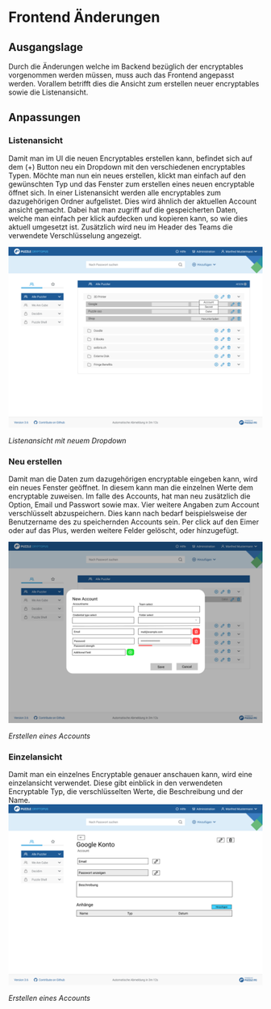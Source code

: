 # Frontend Änderungen

## Ausgangslage
Durch die Änderungen welche im Backend bezüglich der encryptables vorgenommen werden müssen, muss auch das Frontend angepasst werden. Vorallem betrifft dies die Ansicht zum erstellen neuer encryptables sowie die Listenansicht.

## Anpassungen

### Listenansicht
Damit man im UI die neuen Encryptables erstellen kann, befindet sich auf dem (+) Button neu ein Dropdown mit den verschiedenen encryptables Typen. Möchte man nun ein neues erstellen, klickt man einfach auf den gewünschten Typ und das Fenster zum erstellen eines neuen encryptable öffnet sich. In einer Listenansicht werden alle encryptables zum dazugehörigen Ordner aufgelistet. Dies wird ähnlich der aktuellen Account ansicht gemacht. Dabei hat man zugriff auf die gespeicherten Daten, welche man einfach per klick aufdecken und kopieren kann, so wie dies aktuell umgesetzt ist. Zusätzlich wird neu im Header des Teams die verwendete Verschlüsselung angezeigt.

![Listview](_files/_mockups/encryptables_listview.png)

_Listenansicht mit neuem Dropdown_

### Neu erstellen
Damit man die Daten zum dazugehörigen encryptable eingeben kann, wird ein neues Fenster geöffnet. In diesem kann man die einzelnen Werte dem encryptable zuweisen. Im falle des Accounts, hat man neu zusätzlich die Option, Email und Passwort sowie max. Vier weitere Angaben zum Account verschlüsselt abzuspeichern. Dies kann nach bedarf beispielsweise der Benutzername des zu speichernden Accounts sein. Per click auf den Eimer oder auf das Plus, werden weitere Felder gelöscht, oder hinzugefügt.

![Listview](_files/_mockups/encryptables_create.png)

_Erstellen eines Accounts_

### Einzelansicht
Damit man ein einzelnes Encryptable genauer anschauen kann, wird eine einzelansicht verwendet. Diese gibt einblick in den verwendeten Encryptable Typ, die verschlüsselten Werte, die Beschreibung und der Name.
![Listview](_files/_mockups/encryptables_preview.png)

_Erstellen eines Accounts_

